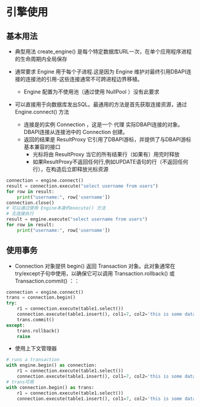 # 引擎使用

## 基本用法

* 典型用法 create_engine() 是每个特定数据库URL一次，在单个应用程序进程的生命周期内全局保存
* 通常要求 Engine 用于每个子进程.这是因为 Engine 维护对最终引用DBAPI连接的连接池的引用-这些连接通常不可跨进程边界移植。
  * Engine 配置为不使用池（通过使用 NullPool ）没有此要求

* 可以直接用于向数据库发出SQL。最通用的方法是首先获取连接资源，通过 Engine.connect() 方法
  * 连接是的实例 Connection ，这是一个 代理 实际DBAPI连接的对象。DBAPI连接从连接池中的 Connection 创建。
  * 返回的结果是 ResultProxy 它引用了DBAPI游标，并提供了与DBAPI游标基本兼容的接口
    * 光标将由 ResultProxy 当它的所有结果行（如果有）用完时释放
    * 如果ResultProxy不返回任何行,例如UPDATE语句的行（不返回任何行），在构造后立即释放光标资源

```python
connection = engine.connect()
result = connection.execute("select username from users")
for row in result:
    print("username:", row['username'])
connection.close()
# 可以通过使用 Engine本身的execute() 方法
# 无连接执行
result = engine.execute("select username from users")
for row in result:
    print("username:", row['username'])
```

## 使用事务

* Connection 对象提供 begin() 返回 Transaction 对象。此对象通常在try/except子句中使用，以确保它可以调用 Transaction.rollback() 或 Transaction.commit() ：：

```python
connection = engine.connect()
trans = connection.begin()
try:
    r1 = connection.execute(table1.select())
    connection.execute(table1.insert(), col1=7, col2='this is some data')
    trans.commit()
except:
    trans.rollback()
    raise
```

* 使用上下文管理器

```python
# runs a transaction
with engine.begin() as connection:
    r1 = connection.execute(table1.select())
    connection.execute(table1.insert(), col1=7, col2='this is some data')
# trans可用
with connection.begin() as trans:
    r1 = connection.execute(table1.select())
    connection.execute(table1.insert(), col1=7, col2='this is some data')
```
